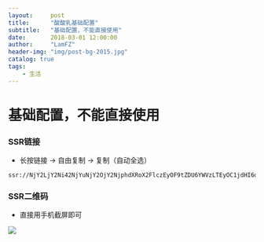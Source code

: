 ```yaml
---
layout:     post
title:      "酸酸乳基础配置"
subtitle:   "基础配置，不能直接使用"
date:       2018-03-01 12:00:00
author:     "LamFZ"
header-img: "img/post-bg-2015.jpg"
catalog: true
tags:
    - 生活
---
```

# 基础配置，不能直接使用

### SSR链接
* 长按链接 → 自由复制 → 复制（自动全选）

```
ssr://NjY2LjY2Ni42NjYuNjY2OjY2NjphdXRoX2FlczEyOF9tZDU6YWVzLTEyOC1jdHI6dGxzMS4yX3RpY2tldF9hdXRoOk16RTBNVFU1TWpZMU5BLz9vYmZzcGFyYW09ZDNkM0xtRnBjV2w1YVM1amIyMHNkM2QzTG5SaGIySmhieTVqYjIwc2QzZDNMbUpwYkdsaWFXeHBMbU52YlN4M2QzY3VlVzkxYTNVdVkyOXRMSGQzZHk1cVpDNWpiMjAmcHJvdG9wYXJhbT0mcmVtYXJrcz01cGlsNTVTdzZJcXg2SXF4NWJtODU2aWE1WnV0Jmdyb3VwPQ

```
### SSR二维码
* 直接用手机截屏即可

![](http://ww3.sinaimg.cn/large/0060lm7Tly1fozj6mmpjnj30u00v40wd.jpg)
